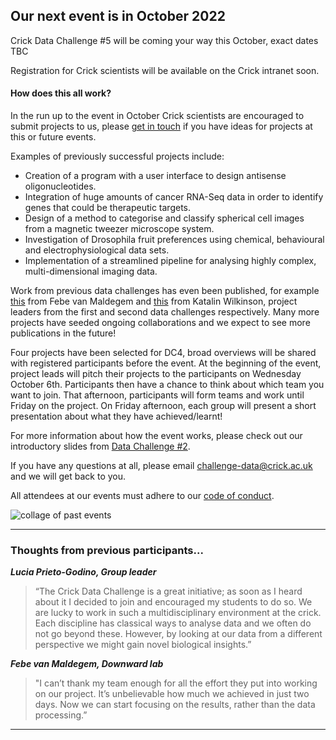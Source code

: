 ## Our next event is in October 2022

Crick Data Challenge #5 will be coming your way this October, exact dates TBC

Registration for Crick scientists will be available on the Crick intranet soon.


#### How does this all work?

In the run up to the event in October Crick scientists are encouraged to submit projects to us, please [get in touch](mailto:challenge-data@crick.ac.uk) if you have ideas for projects at this or future events. 

Examples of previously successful projects include:
* Creation of a program with a user interface to design antisense oligonucleotides.
* Integration of huge amounts of cancer RNA-Seq data in order to identify genes that could be therapeutic targets.
* Design of a method to categorise and classify spherical cell images from a magnetic tweezer microscope system.
* Investigation of Drosophila fruit preferences using chemical, behavioural and electrophysiological data sets.
* Implementation of a streamlined pipeline for analysing highly complex, multi-dimensional imaging data.

Work from previous data challenges has even been published, for example [this](https://www.researchsquare.com/article/rs-301541/v1) from Febe van Maldegem and [this](https://www.frontiersin.org/articles/10.3389/fimmu.2021.645446/full) from Katalin Wilkinson, project leaders from the first and second data challenges respectively. Many more projects have seeded ongoing collaborations and we expect to see more publications in the future!

Four projects have been selected for DC4, broad overviews will be shared with registered participants before the event. At the beginning of the event, project leads will pitch their projects to the participants on Wednesday October 6th. Participants then have a chance to think about which team you want to join. That afternoon, participants will form teams and work until Friday on the project. On Friday afternoon, each group will present a short presentation about what they have achieved/learnt!

For more information about how the event works, please check out our introductory slides from [Data Challenge #2](https://docs.google.com/presentation/d/1Ey5_b0nZZoQQO_7Mdljbz7ckRt1TbFOYxzhY6hWwFMc/edit?usp=sharing).

If you have any questions at all, please email [challenge-data@crick.ac.uk](mailto:challenge-data@crick.ac.uk) and we will get back to you.

All attendees at our events must adhere to our [code of conduct](code-of-conduct.md).

![collage of past events](images/image1.png)

---

### Thoughts from previous participants...
 

**_Lucia Prieto-Godino, Group leader_**

>“The Crick Data Challenge is a great initiative; as soon as I heard about it I decided to join and encouraged my students to do so. We are lucky to work in such a multidisciplinary environment at the crick. Each discipline has classical ways to analyse data and we often do not go beyond these. However, by looking at our data from a different perspective we might gain novel biological insights.”

**_Febe van Maldegem, Downward lab_**

>"I can’t thank my team enough for all the effort they put into working on our project. It’s unbelievable how much we achieved in just two days. Now we can start focusing on the results, rather than the data processing.”

---


